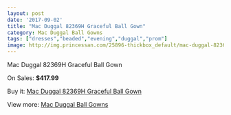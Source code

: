 ```yaml
---
layout: post
date: '2017-09-02'
title: "Mac Duggal 82369H Graceful Ball Gown"
category: Mac Duggal Ball Gowns
tags: ["dresses","beaded","evening","duggal","prom"]
image: http://img.princessan.com/25896-thickbox_default/mac-duggal-82369h-graceful-ball-gown.jpg
---
```

Mac Duggal 82369H Graceful Ball Gown

On Sales: **$417.99**
<a href="https://www.princessan.com/en/11923-mac-duggal-82369h-graceful-ball-gown.html"><amp-img layout="responsive" width="600" height="600" src="//img.princessan.com/25896-thickbox_default/mac-duggal-82369h-graceful-ball-gown.jpg" alt="Mac Duggal 82369H Graceful Ball Gown 0" /></a>
<a href="https://www.princessan.com/en/11923-mac-duggal-82369h-graceful-ball-gown.html"><amp-img layout="responsive" width="600" height="600" src="//img.princessan.com/25898-thickbox_default/mac-duggal-82369h-graceful-ball-gown.jpg" alt="Mac Duggal 82369H Graceful Ball Gown 1" /></a>
<a href="https://www.princessan.com/en/11923-mac-duggal-82369h-graceful-ball-gown.html"><amp-img layout="responsive" width="600" height="600" src="//img.princessan.com/25897-thickbox_default/mac-duggal-82369h-graceful-ball-gown.jpg" alt="Mac Duggal 82369H Graceful Ball Gown 2" /></a>

Buy it: [Mac Duggal 82369H Graceful Ball Gown](https://www.princessan.com/en/11923-mac-duggal-82369h-graceful-ball-gown.html "Mac Duggal 82369H Graceful Ball Gown")

View more: [Mac Duggal Ball Gowns](https://www.princessan.com/en/84- "Mac Duggal Ball Gowns")
